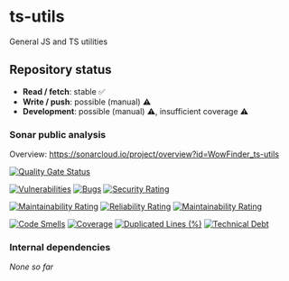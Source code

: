 # ts-utils

General JS and TS utilities

## Repository status

-   **Read / fetch**: stable ✅
-   **Write / push**: possible (manual) ⚠️
-   **Development**: possible (manual) ⚠️, insufficient coverage ⚠️

### Sonar public analysis

Overview: https://sonarcloud.io/project/overview?id=WowFinder_ts-utils

[![Quality Gate Status](https://sonarcloud.io/api/project_badges/measure?project=WowFinder_ts-utils&metric=alert_status)](https://sonarcloud.io/summary/new_code?id=WowFinder_ts-utils)

[![Vulnerabilities](https://sonarcloud.io/api/project_badges/measure?project=WowFinder_ts-utils&metric=vulnerabilities)](https://sonarcloud.io/summary/new_code?id=WowFinder_ts-utils)
[![Bugs](https://sonarcloud.io/api/project_badges/measure?project=WowFinder_ts-utils&metric=bugs)](https://sonarcloud.io/summary/new_code?id=WowFinder_ts-utils)
[![Security Rating](https://sonarcloud.io/api/project_badges/measure?project=WowFinder_ts-utils&metric=security_rating)](https://sonarcloud.io/summary/new_code?id=WowFinder_ts-utils)

[![Maintainability Rating](https://sonarcloud.io/api/project_badges/measure?project=WowFinder_ts-utils&metric=sqale_rating)](https://sonarcloud.io/summary/new_code?id=WowFinder_ts-utils)
[![Reliability Rating](https://sonarcloud.io/api/project_badges/measure?project=WowFinder_ts-utils&metric=reliability_rating)](https://sonarcloud.io/summary/new_code?id=WowFinder_ts-utils)
[![Maintainability Rating](https://sonarcloud.io/api/project_badges/measure?project=WowFinder_ts-utils&metric=sqale_rating)](https://sonarcloud.io/summary/new_code?id=WowFinder_ts-utils)

[![Code Smells](https://sonarcloud.io/api/project_badges/measure?project=WowFinder_ts-utils&metric=code_smells)](https://sonarcloud.io/summary/new_code?id=WowFinder_ts-utils)
[![Coverage](https://sonarcloud.io/api/project_badges/measure?project=WowFinder_ts-utils&metric=coverage)](https://sonarcloud.io/summary/new_code?id=WowFinder_ts-utils)
[![Duplicated Lines (%)](https://sonarcloud.io/api/project_badges/measure?project=WowFinder_ts-utils&metric=duplicated_lines_density)](https://sonarcloud.io/summary/new_code?id=WowFinder_ts-utils)
[![Technical Debt](https://sonarcloud.io/api/project_badges/measure?project=WowFinder_ts-utils&metric=sqale_index)](https://sonarcloud.io/summary/new_code?id=WowFinder_ts-utils)

### Internal dependencies

_None so far_
